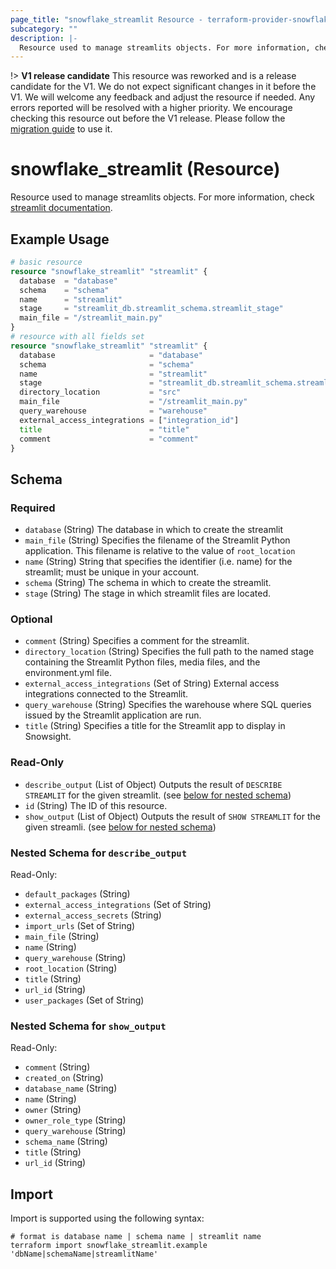 ```yaml
---
page_title: "snowflake_streamlit Resource - terraform-provider-snowflake"
subcategory: ""
description: |-
  Resource used to manage streamlits objects. For more information, check streamlit documentation https://docs.snowflake.com/en/sql-reference/commands-streamlit.
---
```


!> **V1 release candidate** This resource was reworked and is a release candidate for the V1. We do not expect significant changes in it before the V1. We will welcome any feedback and adjust the resource if needed. Any errors reported will be resolved with a higher priority. We encourage checking this resource out before the V1 release. Please follow the [migration guide](https://github.com/Snowflake-Labs/terraform-provider-snowflake/blob/main/MIGRATION_GUIDE.md#v0920--v0930) to use it.

# snowflake_streamlit (Resource)

Resource used to manage streamlits objects. For more information, check [streamlit documentation](https://docs.snowflake.com/en/sql-reference/commands-streamlit).

## Example Usage

```terraform
# basic resource
resource "snowflake_streamlit" "streamlit" {
  database  = "database"
  schema    = "schema"
  name      = "streamlit"
  stage     = "streamlit_db.streamlit_schema.streamlit_stage"
  main_file = "/streamlit_main.py"
}
# resource with all fields set
resource "snowflake_streamlit" "streamlit" {
  database                     = "database"
  schema                       = "schema"
  name                         = "streamlit"
  stage                        = "streamlit_db.streamlit_schema.streamlit_stage"
  directory_location           = "src"
  main_file                    = "/streamlit_main.py"
  query_warehouse              = "warehouse"
  external_access_integrations = ["integration_id"]
  title                        = "title"
  comment                      = "comment"
}
```

<!-- schema generated by tfplugindocs -->
## Schema

### Required

- `database` (String) The database in which to create the streamlit
- `main_file` (String) Specifies the filename of the Streamlit Python application. This filename is relative to the value of `root_location`
- `name` (String) String that specifies the identifier (i.e. name) for the streamlit; must be unique in your account.
- `schema` (String) The schema in which to create the streamlit.
- `stage` (String) The stage in which streamlit files are located.

### Optional

- `comment` (String) Specifies a comment for the streamlit.
- `directory_location` (String) Specifies the full path to the named stage containing the Streamlit Python files, media files, and the environment.yml file.
- `external_access_integrations` (Set of String) External access integrations connected to the Streamlit.
- `query_warehouse` (String) Specifies the warehouse where SQL queries issued by the Streamlit application are run.
- `title` (String) Specifies a title for the Streamlit app to display in Snowsight.

### Read-Only

- `describe_output` (List of Object) Outputs the result of `DESCRIBE STREAMLIT` for the given streamlit. (see [below for nested schema](#nestedatt--describe_output))
- `id` (String) The ID of this resource.
- `show_output` (List of Object) Outputs the result of `SHOW STREAMLIT` for the given streamli. (see [below for nested schema](#nestedatt--show_output))

<a id="nestedatt--describe_output"></a>
### Nested Schema for `describe_output`

Read-Only:

- `default_packages` (String)
- `external_access_integrations` (Set of String)
- `external_access_secrets` (String)
- `import_urls` (Set of String)
- `main_file` (String)
- `name` (String)
- `query_warehouse` (String)
- `root_location` (String)
- `title` (String)
- `url_id` (String)
- `user_packages` (Set of String)


<a id="nestedatt--show_output"></a>
### Nested Schema for `show_output`

Read-Only:

- `comment` (String)
- `created_on` (String)
- `database_name` (String)
- `name` (String)
- `owner` (String)
- `owner_role_type` (String)
- `query_warehouse` (String)
- `schema_name` (String)
- `title` (String)
- `url_id` (String)

## Import

Import is supported using the following syntax:

```shell
# format is database name | schema name | streamlit name
terraform import snowflake_streamlit.example 'dbName|schemaName|streamlitName'
```
